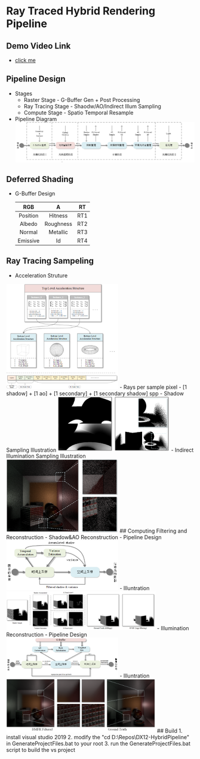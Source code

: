 # Ray Traced Hybrid Rendering Pipeline  
## Demo Video Link  
-   [click me](http://47.100.57.110:8079/images/HybridRenderingPipelineDemo.mp4)
## Pipeline Design  
- Stages  
    - Raster Stage - G-Buffer Gen + Post Processing 
    - Ray Tracing Stage - Shaodw/AO/Indirect Illum Sampling
    - Compute Stage - Spatio Temporal Resample
- Pipeline Diagram  
![1_Pipeline_Design](./Assets/demo/1_Pipeline_Design.png)  
## Deferred Shading  
- G-Buffer Design  

    | RGB | A | RT |
    | :----:| :----: |:----:|
    |Position|	Hitness|	RT1|
    |Albedo|	Roughness|	RT2|
    |Normal| Metallic|	RT3|
    |Emissive|	Id|	RT4|
## Ray Tracing Sampeling  
- Acceleration Struture    
<img src="./Assets/demo/3_AS_Design.png" width="300" height="高度" alt="3_AS_Design">  
- Rays per sample pixel  
    - [1 shadow] + [1 ao] + [1 secondary] + [1 secondary shadow] spp  
- Shadow Sampling Illustration    
<img src="./Assets/demo/4_Shadow_Sample.png" width="300" height="高度" alt="4_Shadow_Sample">  
- Indirect Illumination Sampling Illustration    
<img src="./Assets/demo/5_Indirect_Sample.png" width="300" height="高度" alt="5_Indirect_Sample">  
## Computing Filtering and Reconstruction  
- Shadow&AO Reconstruction  
    - Pipeline Design    
    <img src="./Assets/demo/6_SVGF_design.png" width="300" height="高度" alt="6_SVGF_design">  
    - Illuntration    
    <img src="./Assets/demo/7_SVGF_filtered.png" width="400" height="高度" alt="7_SVGF_filtered">  
- Illumination Reconstruction  
    - Pipeline Design     
    <img src="./Assets/demo/8_BMFR_design.png" width="300" height="高度" alt="8_BMFR_design">  
    - Illuntration    
    <img src="./Assets/demo/9_BMFR_filtered.png" width="400" height="高度" alt="9_BMFR_filtered">  
## Build  
1. install visual studio 2019  
2. modify the "cd D:\Repos\DX12-HybridPipeline" in GenerateProjectFiles.bat to your root  
3. run the GenerateProjectFiles.bat script to build the vs project  